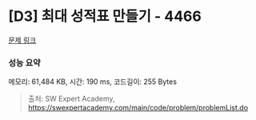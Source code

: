 # [D3] 최대 성적표 만들기 - 4466 

[문제 링크](https://swexpertacademy.com/main/code/problem/problemDetail.do?contestProbId=AWOUfCJ6qVMDFAWg) 

### 성능 요약

메모리: 61,484 KB, 시간: 190 ms, 코드길이: 255 Bytes



> 출처: SW Expert Academy, https://swexpertacademy.com/main/code/problem/problemList.do